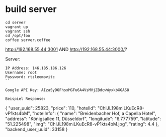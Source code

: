 # build server

```
cd server
vagrant up
vagrant ssh
cd /opt/foo
coffee server.coffee
```

http://192.168.55.44:3001 AND http://192.168.55.44:3000/?


Server:

```
IP Address: 146.185.186.126
Username: root
Password: rtzleomovitc
``

Google API Key: AIzaSyDOFhsxMGFu6A4VsMVjZBdcwWyxkbXGAS8

Beispiel Response:

```
{ "user_uuid": 25823, "price": 110, "hotelId": "ChIJL198miLKuEcR8-vP1kts4bM", "hotelInfo": { "name": "Breidenbacher Hof, a Capella Hotel", "address": "Königsallee 11, Düsseldorf", "longitude": "6.777759", "latitude": "51.225498", "img": "ChIJL198miLKuEcR8-vP1kts4bM.jpg", "rating": 4.4 }, "backend_user_uuid": 33158 } 
```